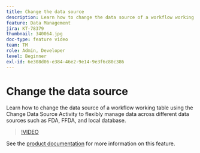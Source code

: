 ```yaml
---
title: Change the data source
description: Learn how to change the data source of a workflow working table using the Change Data Source Activity to flexibly manage data across different data sources such as FDA, FFDA, and local database.
feature: Data Management
jira: KT-78379
thumbnail: 340064.jpg
doc-type: feature video
team: TM
role: Admin, Developer
level: Beginner
exl-id: 6e308d06-e384-46e2-9e14-9e3f6c80c386
---
```

# Change the data source

Learn how to change the data source of a workflow working table using the Change Data Source Activity to flexibly manage data across different data sources such as FDA, FFDA, and local database.

>[!VIDEO](https://video.tv.adobe.com/v/340064?quality=12&learn=on)

See the [product documentation](https://experienceleague.adobe.com/docs/campaign/campaign-v8/config/workflows.html?lang=en#change-data-source-activity) for more information on this feature.
